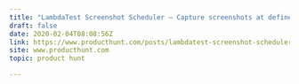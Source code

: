 ```yaml
---
title: "LambdaTest Screenshot Scheduler — Capture screenshots at defined time intervals automatically."
draft: false
date: 2020-02-04T08:08:56Z
link: https://www.producthunt.com/posts/lambdatest-screenshot-scheduler?utm_medium=RSS&utm_source=hune
site: www.producthunt.com
topic: product hunt  

---
```

